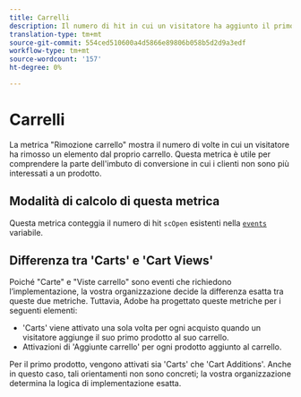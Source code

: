 ```yaml
---
title: Carrelli
description: Il numero di hit in cui un visitatore ha aggiunto il primo prodotto a un carrello.
translation-type: tm+mt
source-git-commit: 554ced510600a4d5866e89806b058b5d2d9a3edf
workflow-type: tm+mt
source-wordcount: '157'
ht-degree: 0%

---
```



# Carrelli

La metrica &quot;Rimozione carrello&quot; mostra il numero di volte in cui un visitatore ha rimosso un elemento dal proprio carrello. Questa metrica è utile per comprendere la parte dell&#39;imbuto di conversione in cui i clienti non sono più interessati a un prodotto.

## Modalità di calcolo di questa metrica

Questa metrica conteggia il numero di hit `scOpen` esistenti nella [`events`](/help/implement/vars/page-vars/events/events-overview.md) variabile.

## Differenza tra &#39;Carts&#39; e &#39;Cart Views&#39;

Poiché &quot;Carte&quot; e &quot;Viste carrello&quot; sono eventi che richiedono l’implementazione, la vostra organizzazione decide la differenza esatta tra queste due metriche. Tuttavia, Adobe ha progettato queste metriche per i seguenti elementi:

* &#39;Carts&#39; viene attivato una sola volta per ogni acquisto quando un visitatore aggiunge il suo primo prodotto al suo carrello.
* Attivazioni di &#39;Aggiunte carrello&#39; per ogni prodotto aggiunto al carrello.

Per il primo prodotto, vengono attivati sia &#39;Carts&#39; che &#39;Cart Additions&#39;. Anche in questo caso, tali orientamenti non sono concreti; la vostra organizzazione determina la logica di implementazione esatta.

